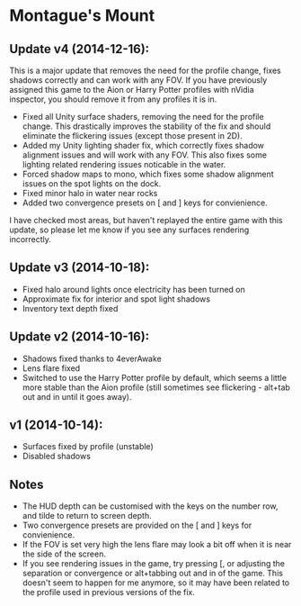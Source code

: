 Montague's Mount
================

Update v4 (2014-12-16):
-----------------------
This is a major update that removes the need for the profile change, fixes
shadows correctly and can work with any FOV. If you have previously assigned
this game to the Aion or Harry Potter profiles with nVidia inspector, you
should remove it from any profiles it is in.

- Fixed all Unity surface shaders, removing the need for the profile change.
  This drastically improves the stability of the fix and should eliminate
  the flickering issues (except those present in 2D).
- Added my Unity lighting shader fix, which correctly fixes shadow alignment
  issues and will work with any FOV. This also fixes some lighting related
  rendering issues noticable in the water.
- Forced shadow maps to mono, which fixes some shadow alignment issues on the
  spot lights on the dock.
- Fixed minor halo in water near rocks
- Added two convergence presets on [ and ] keys for convienience.

I have checked most areas, but haven't replayed the entire game with this
update, so please let me know if you see any surfaces rendering incorrectly.

Update v3 (2014-10-18):
-----------------------
- Fixed halo around lights once electricity has been turned on
- Approximate fix for interior and spot light shadows
- Inventory text depth fixed

Update v2 (2014-10-16):
-----------------------
- Shadows fixed thanks to 4everAwake
- Lens flare fixed
- Switched to use the Harry Potter profile by default, which seems a little
  more stable than the Aion profile (still sometimes see flickering - alt+tab
  out and in until it goes away).

v1 (2014-10-14):
----------------
- Surfaces fixed by profile (unstable)
- Disabled shadows

Notes
-----
- The HUD depth can be customised with the keys on the number row, and tilde to
  return to screen depth.
- Two convergence presets are provided on the [ and ] keys for convienience.
- If the FOV is set very high the lens flare may look a bit off when it is near
  the side of the screen.
- If you see rendering issues in the game, try pressing [, or adjusting the
  separation or convergence or alt+tabbing out and in of the game. This doesn't
  seem to happen for me anymore, so it may have been related to the profile
  used in previous versions of the fix.
